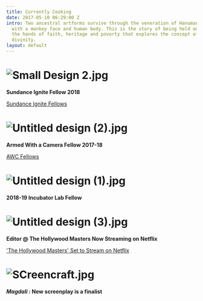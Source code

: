 ```yaml
---
title: Currently Cooking
date: 2017-05-10 06:29:00 Z
intro: Two ancestral artforms survive through the veneration of Hanuman, a hindu deity
  with a monkey face and human body. This is the story of being held on a leash to
  the hands of faith, heritage and poverty that explores the concept of humanism and
  divinity.
layout: default
---
```


# ![Small Design 2.jpg](/uploads/Small%20Design%202.jpg)

**Sundance Ignite Fellow 2018**

[Sundance Ignite Fellows](http://www.sundance.org/blogs/news/sundance-institute-announces-2018-sundance-ignite-fellows#/)

# ![Untitled design (2).jpg](/uploads/Untitled%20design%20(2).jpg)

**Armed With a Camera Fellow 2017-18**

[AWC Fellows](https://www.vconline.org/2018-awc-fellows)

# ![Untitled design (1).jpg](/uploads/Untitled%20design%20(1).jpg)

**2018-19 Incubator Lab Fellow**  

# ![Untitled design (3).jpg](/uploads/Untitled%20design%20(3).jpg)

**Editor @ The Hollywood Masters Now Streaming on Netflix**

['The Hollywood Masters' Set to Stream on Netflix](https://www.hollywoodreporter.com/news/hollywood-masters-set-stream-netflix-1023832)



# ![SCreencraft.jpg](/uploads/SCreencraft.jpg)

***Magdali* : New screenplay is a finalist**


